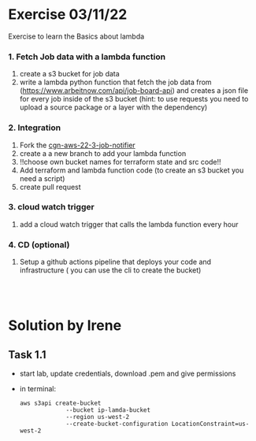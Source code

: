 # Exercise 03/11/22

Exercise to learn the Basics about lambda

### 1. Fetch Job data with a lambda function

1. create a s3 bucket for job data
1. write a lambda python function that fetch the job data from (https://www.arbeitnow.com/api/job-board-api) and creates a json file for every job inside of the s3 bucket
   (hint: to use requests you need to upload a source package or a layer with the dependency)

### 2. Integration

1. Fork the [cgn-aws-22-3-job-notifier](https://github.com/fabianschmauder/cgn-aws-22-3-job-notifier)
1. create a a new branch to add your lambda function
1. !!choose own bucket names for terraform state and src code!!
1. Add terraform and lambda function code (to create an s3 bucket you need a script)
1. create pull request

### 3. cloud watch trigger

1. add a cloud watch trigger that calls the lambda function every hour

### 4. CD (optional)

1. Setup a github actions pipeline that deploys your code and infrastructure ( you can use the cli to create the bucket)

<br/><br/>

# Solution by Irene

## Task 1.1

-   start lab, update credentials, download .pem and give permissions
-   in terminal:

    ```
    aws s3api create-bucket
                 --bucket ip-lamda-bucket
                 --region us-west-2
                 --create-bucket-configuration LocationConstraint=us-west-2
    ```
